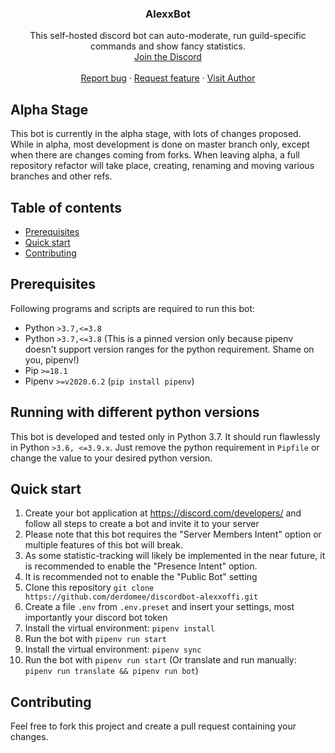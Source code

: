 <h3 align="center">AlexxBot</h3>
<p align="center">
  This self-hosted discord bot can auto-moderate, run guild-specific commands and show fancy statistics.
  <br>
  <a href="https://discord.com/invite/yq8zGWy">Join the Discord</a>
  <br>
  <br>
  <a href="https://github.com/derdomee/discordbot-alexxoffi/issues/new?template=bug_report.md">Report bug</a>
  ·
  <a href="https://github.com/derdomee/discordbot-alexxoffi/issues/new?template=feature_request.md">Request feature</a>
  ·
  <a href="https://dominikriedig.de">Visit Author</a>
</p>

## Alpha Stage

This bot is currently in the alpha stage, with lots of changes proposed. While in alpha, most development is done on master branch only, except when there are changes coming from forks. When leaving alpha, a full repository refactor will take place, creating, renaming and moving various branches and other refs.

## Table of contents

- [Prerequisites](#prerequisites)
- [Quick start](#quick-start)
- [Contributing](#contributing)

## Prerequisites

Following programs and scripts are required to run this bot:
- Python `>3.7,<=3.8`
- Python `>3.7,<=3.8` (This is a pinned version only because pipenv doesn't support version ranges for the python requirement. Shame on you, pipenv!)
- Pip `>=18.1`
- Pipenv `>=v2020.6.2` (`pip install pipenv`)

## Running with different python versions

This bot is developed and tested only in Python 3.7. It should run flawlessly in Python `>3.6, <=3.9.x`. Just remove the python requirement in `Pipfile` or change the value to your desired python version.

## Quick start

1. Create your bot application at https://discord.com/developers/ and follow all steps to create a bot and invite it to your server
  1. Please note that this bot requires the "Server Members Intent" option or multiple features of this bot will break.
  2. As some statistic-tracking will likely be implemented in the near future, it is recommended to enable the "Presence Intent" option.
  2. It is recommended not to enable the "Public Bot" setting
2. Clone this repository `git clone https://github.com/derdomee/discordbot-alexxoffi.git`
3. Create a file `.env` from `.env.preset` and insert your settings, most importantly your discord bot token
4. Install the virtual environment: `pipenv install`
5. Run the bot with `pipenv run start`
4. Install the virtual environment: `pipenv sync`
5. Run the bot with `pipenv run start` (Or translate and run manually: `pipenv run translate && pipenv run bot`)

## Contributing

Feel free to fork this project and create a pull request containing your changes.
